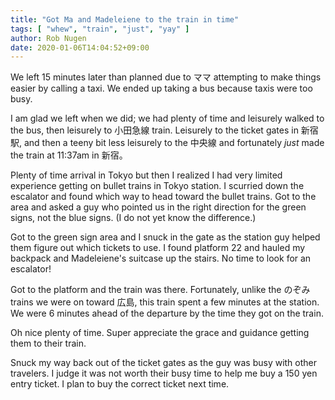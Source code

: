```yaml
---
title: "Got Ma and Madeleiene to the train in time"
tags: [ "whew", "train", "just", "yay" ]
author: Rob Nugen
date: 2020-01-06T14:04:52+09:00
---
```


We left 15 minutes later than planned due to ママ attempting to make
things easier by calling a taxi.  We ended up taking a bus because
taxis were too busy.

I am glad we left when we did; we had plenty of time and leisurely
walked to the bus, then leisurely to 小田急線 train.  Leisurely to the
ticket gates in 新宿駅, and then a teeny bit less
leisurely to the 中央線 and fortunately *just* made the train at
11:37am in 新宿。

Plenty of time arrival in Tokyo but then I realized I had very limited
experience getting on bullet trains in Tokyo station.  I scurried down
the escalator and found which way to head toward the bullet trains.
Got to the area and asked a guy who pointed us in the right direction
for the green signs, not the blue signs.  (I do not yet know the
difference.)

Got to the green sign area and I snuck in the gate as the station guy
helped them figure out which tickets to use.  I found platform 22 and
hauled my backpack and Madeleiene's suitcase up the stairs.  No time
to look for an escalator!

Got to the platform and the train was there.  Fortunately, unlike the
のぞみ trains we were on toward 広島, this train spent a few minutes
at the station.  We were 6 minutes ahead of the departure by the time
they got on the train.

Oh nice plenty of time.  Super appreciate the grace and guidance
getting them to their train.

Snuck my way back out of the ticket gates as the guy was busy with
other travelers.  I judge it was not worth their busy time to help me
buy a 150 yen entry ticket.  I plan to buy the correct ticket next
time.

